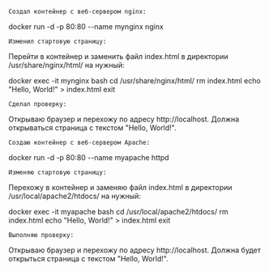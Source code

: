 
    Создал контейнер с веб-сервером nginx:

docker run -d -p 80:80 --name mynginx nginx

    Изменил стартовую страницу:

Перейти в контейнер и заменить файл index.html в директории /usr/share/nginx/html/ на нужный:

docker exec -it mynginx bash
cd /usr/share/nginx/html/
rm index.html
echo "Hello, World!" > index.html
exit

    Сделал проверку:

Открываю браузер и перехожу по адресу http://localhost. Должна открываться страница с текстом "Hello, World!".


    Создаю контейнер с веб-сервером Apache:

docker run -d -p 80:80 --name myapache httpd

    Изменяю стартовую страницу:

Перехожу в контейнер и заменяю файл index.html в директории /usr/local/apache2/htdocs/ на нужный:

docker exec -it myapache bash
cd /usr/local/apache2/htdocs/
rm index.html
echo "Hello, World!" > index.html
exit

    Выполняю проверку:

Открываю браузер и перехожу по адресу http://localhost. Должна будет открыться страница с текстом "Hello, World!".
